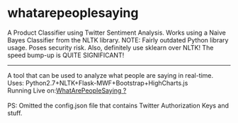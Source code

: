# whatarepeoplesaying
A Product Classifier using Twitter Sentiment Analysis. Works using a Naive Bayes Classifier from the NLTK library.
NOTE: Fairly outdated Python library usage. Poses security risk.
Also, definitely use sklearn over NLTK! The speed bump-up is QUITE SIGNIFICANT!
_______
A tool that can be used to analyze what people are saying in real-time.
Uses: Python2.7+NLTK+Flask-MWF+Bootstrap+HighCharts.js
<br>Running Live on:<a href="http://whatarepeoplesaying.herokuapp.com/">WhatArePeopleSaying ?</a>
<br><br>
PS: Omitted the config.json file that contains Twitter Authorization Keys and stuff.
